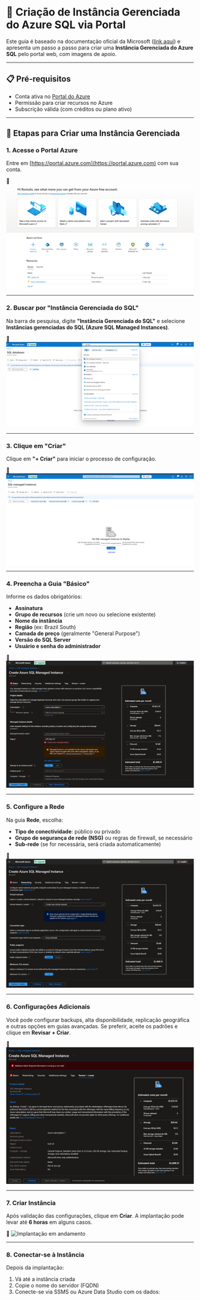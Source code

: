 # 🚀 Criação de Instância Gerenciada do Azure SQL via Portal

Este guia é baseado na documentação oficial da Microsoft ([link aqui](https://learn.microsoft.com/pt-br/azure/azure-sql/managed-instance/instance-create-quickstart?view=azuresql&tabs=azure-portal)) e apresenta um passo a passo para criar uma **Instância Gerenciada do Azure SQL** pelo portal web, com imagens de apoio.

---

## 📋 Pré-requisitos

- Conta ativa no [Portal do Azure](https://portal.azure.com/)
- Permissão para criar recursos no Azure
- Subscrição válida (com créditos ou plano ativo)

---

## 🧭 Etapas para Criar uma Instância Gerenciada

### 1. Acesse o Portal Azure

Entre em [https://portal.azure.com](https://portal.azure.com) com sua conta.

📸 ![Azure Portal Home](images/01-portal-azure.png)

---

### 2. Buscar por "Instância Gerenciada do SQL"

Na barra de pesquisa, digite **"Instância Gerenciada do SQL"** e selecione **Instâncias gerenciadas do SQL (Azure SQL Managed Instances)**.

📸 ![Busca por Azure SQL Managed Instance](images/02-busca-managed-instance.png)

---

### 3. Clique em "Criar"

Clique em **"+ Criar"** para iniciar o processo de configuração.

📸 ![Botão Criar](images/03-criar.png)

---

### 4. Preencha a Guia "Básico"

Informe os dados obrigatórios:

- **Assinatura**
- **Grupo de recursos** (crie um novo ou selecione existente)
- **Nome da instância**
- **Região** (ex: Brazil South)
- **Camada de preço** (geralmente "General Purpose")
- **Versão do SQL Server**
- **Usuário e senha do administrador**

📸 ![Formulário Básico](images/04-dados-basicos.png)

---

### 5. Configure a Rede

Na guia **Rede**, escolha:

- **Tipo de conectividade**: público ou privado
- **Grupo de segurança de rede (NSG)** ou regras de firewall, se necessário
- **Sub-rede** (se for necessária, será criada automaticamente)

📸 ![Configuração de Rede](images/05-config-rede.png)

---

### 6. Configurações Adicionais

Você pode configurar backups, alta disponibilidade, replicação geográfica e outras opções em guias avançadas. Se preferir, aceite os padrões e clique em **Revisar + Criar**.

📸 ![Revisar e Criar](images/06-revisar-criar.png)

---

### 7. Criar Instância

Após validação das configurações, clique em **Criar**. A implantação pode levar até **6 horas** em alguns casos.

📸 ![Implantação em andamento](images/07-implantacao.png)

---

### 8. Conectar-se à Instância

Depois da implantação:

1. Vá até a instância criada
2. Copie o nome do servidor (FQDN)
3. Conecte-se via SSMS ou Azure Data Studio com os dados:

